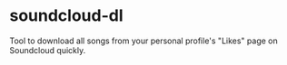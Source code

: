 # soundcloud-dl

Tool to download all songs from your personal profile's "Likes" page on Soundcloud quickly. 
